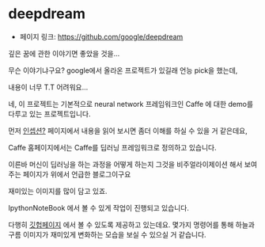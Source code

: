 # deepdream

- 페이지 링크: https://github.com/google/deepdream

깊은 꿈에 관한 이야기면 좋았을 것을...

무슨 이야기냐구요? google에서 올라온 프로젝트가 있길래 언능 pick을 했는데,

내용이 너무 T.T 어려워요...

네, 이 프로젝트는 기본적으로 neural network 프레임워크인 Caffe 에 대한 demo를 다루고 있는 프로젝트입니다.

먼저 [인셉션?](http://googleresearch.blogspot.ch/2015/06/inceptionism-going-deeper-into-neural.html) 페이지에서 내용을 읽어 보시면 좀더 이해를 하실 수 있을 거 같은데요,

Caffe 홈페이지에서는 Caffe를 딥러닝 프레임워크로 정의하고 있습니다.

이른바 머신이 딥러닝을 하는 과정을 어떻게 하는지 그것을 비주얼라이제이션 해서 보여주는 페이지가 위에서 언급한 블로그이구요

재미있는 이미지를 많이 담고 있죠.

IpythonNoteBook 에서 볼 수 있게 작업이 진행되고 있습니다.

다행히 [깃헙페이지](https://github.com/google/deepdream/blob/master/dream.ipynb) 에서
볼 수 있도록 제공하고 있는데요. 몇가지 명령어를 통해 하늘과 구름 이미지가 재미있게 변화하는 모습을 보실 수
있으실 거 같습니다.
